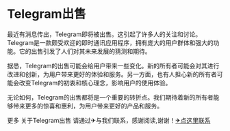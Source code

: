 # Telegram出售

最近有消息传出，Telegram即将被出售。这引起了许多人的关注和讨论。Telegram是一款颇受欢迎的即时通讯应用程序，拥有庞大的用户群体和强大的功能。它的出售引发了人们对其未来发展的猜测和期待。

据悉，Telegram的出售可能会给用户带来一些变化。新的所有者可能会对其进行改进和创新，为用户带来更好的体验和服务。另一方面，也有人担心新的所有者可能会改变Telegram的初衷和核心理念，影响用户的使用体验。

无论如何，Telegram的出售都将是一个重要的转折点。我们期待着新的所有者能够带来更多的惊喜和惠利，为用户带来更好的产品和服务。

更多 关于Telegram出售 请通过✈与我们联系，感谢阅读,谢谢！[✈点这里联系](https://ads.k02.cc)